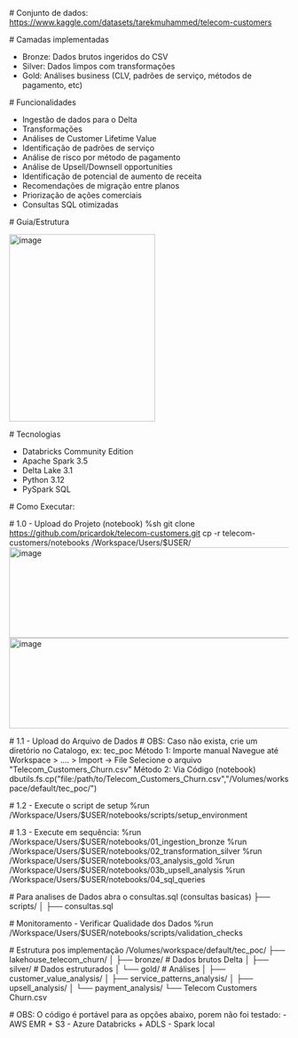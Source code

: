 \# Conjunto de dados:
https://www.kaggle.com/datasets/tarekmuhammed/telecom-customers


\# Camadas implementadas 
- Bronze: Dados brutos ingeridos do CSV
- Silver: Dados limpos com transformações
- Gold: Análises business (CLV, padrões de serviço, métodos de pagamento, etc)


\# Funcionalidades 
- Ingestão de dados para o Delta
- Transformações
- Análises de Customer Lifetime Value
- Identificação de padrões de serviço
- Análise de risco por método de pagamento
- Análise de Upsell/Downsell opportunities
- Identificação de potencial de aumento de receita
- Recomendações de migração entre planos
- Priorização de ações comerciais
- Consultas SQL otimizadas


\# Guia/Estrutura 

<img width="263" height="337" alt="image" src="https://github.com/user-attachments/assets/285f7d0c-cb45-4d23-a3c0-067d037d43ab" />


\# Tecnologias 
- Databricks Community Edition
- Apache Spark 3.5
- Delta Lake 3.1
- Python 3.12
- PySpark SQL


\# Como Executar:

\# 1.0 - Upload do Projeto (notebook) 
%sh 
git clone https://github.com/pricardok/telecom-customers.git
cp -r telecom-customers/notebooks /Workspace/Users/$USER/
<img width="600" height="163" alt="image" src="https://github.com/user-attachments/assets/2219905e-b0cd-421c-b16a-05b3aacba819" />
<img width="600" height="163" alt="image" src="https://github.com/user-attachments/assets/c9f8b53a-4c0f-4e3d-a5ed-ad24542bd2dc" />


\# 1.1 - Upload do Arquivo de Dados \# OBS: Caso não exista, crie um
diretório no Catalogo, ex: tec_poc Método 1: Importe manual Navegue até
Workspace \> \.... \> Import → File Selecione o arquivo
"Telecom_Customers_Churn.csv" Método 2: Via Código (notebook)
dbutils.fs.cp(\"file:/path/to/Telecom_Customers_Churn.csv\",\"/Volumes/workspace/default/tec_poc/\")

\# 1.2 - Execute o script de setup %run
/Workspace/Users/\$USER/notebooks/scripts/setup_environment

\# 1.3 - Execute em sequência: %run
/Workspace/Users/\$USER/notebooks/01_ingestion_bronze %run
/Workspace/Users/\$USER/notebooks/02_transformation_silver %run
/Workspace/Users/\$USER/notebooks/03_analysis_gold %run
/Workspace/Users/\$USER/notebooks/03b_upsell_analysis %run
/Workspace/Users/\$USER/notebooks/04_sql_queries

\# Para analises de Dados abra o consultas.sql (consultas basicas) ├──
scripts/ │ ├── consultas.sql

\# Monitoramento - Verificar Qualidade dos Dados %run
/Workspace/Users/\$USER/notebooks/scripts/validation_checks

\# Estrutura pos implementação /Volumes/workspace/default/tec_poc/ ├──
lakehouse_telecom_churn/ │ ├── bronze/ \# Dados brutos Delta │ ├──
silver/ \# Dados estruturados │ └── gold/ \# Análises │ ├──
customer_value_analysis/ │ ├── service_patterns_analysis/ │ ├──
upsell_analysis/ │ └── payment_analysis/ └── Telecom Customers Churn.csv

\# OBS: O código é portável para as opções abaixo, porem não foi
testado: - AWS EMR + S3 - Azure Databricks + ADLS  - Spark local






